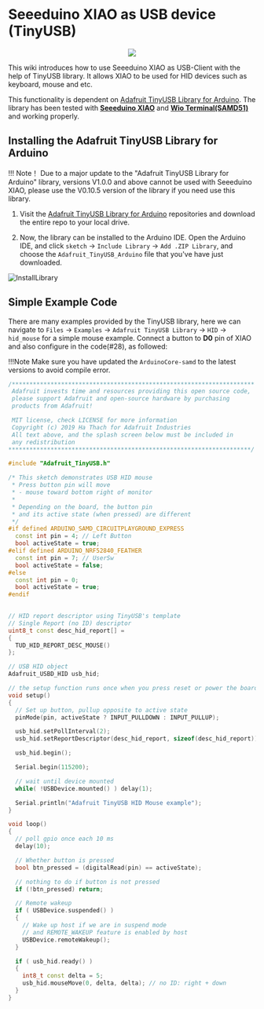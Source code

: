 # Seeeduino XIAO as USB device (TinyUSB)

<div align=center><img src="https://files.seeedstudio.com/wiki/Seeeduino-XIAO-TinyUSB/XIAO-USB.png"/></div>

This wiki introduces how to use Seeeduino XIAO as USB-Client with the help of TinyUSB library. It allows XIAO to be used for HID devices such as keyboard, mouse and etc.

This functionality is dependent on [Adafruit TinyUSB Library for Arduino](https://github.com/adafruit/Adafruit_TinyUSB_Arduino). The library has been tested with [**Seeeduino XIAO**](https://www.seeedstudio.com/Seeeduino-XIAO-Arduino-Microcontroller-SAMD21-Cortex-M0+-p-4426.html) and [**Wio Terminal(SAMD51)**](https://www.seeedstudio.com/Wio-Terminal-p-4509.html) and working properly.

## Installing the Adafruit TinyUSB Library for Arduino

!!! Note！
  Due to a major update to the "Adafruit TinyUSB Library for Arduino" library, versions V1.0.0 and above cannot be used with Seeeduino XIAO, please use the V0.10.5 version of the library if you need use this library.

1. Visit the [Adafruit TinyUSB Library for Arduino](https://github.com/adafruit/Adafruit_TinyUSB_Arduino) repositories and download the entire repo to your local drive.

2. Now, the  library can be installed to the Arduino IDE. Open the Arduino IDE, and click `sketch` -> `Include Library` -> `Add .ZIP Library`, and choose the `Adafruit_TinyUSB_Arduino` file that you've have just downloaded.

![InstallLibrary](https://files.seeedstudio.com/wiki/Wio-Terminal/img/Xnip2019-11-21_15-50-13.jpg)

## Simple Example Code

There are many examples provided by the TinyUSB library, here we can navigate to `Files` -> `Examples` -> `Adafruit TinyUSB Library` -> `HID` -> `hid_mouse` for a simple mouse example. Connect a button to **D0** pin of XIAO and also configure in the code(#28), as followed:

!!!Note
      Make sure you have updated the `ArduinoCore-samd` to the latest versions to avoid compile error.

```cpp
/*********************************************************************
 Adafruit invests time and resources providing this open source code,
 please support Adafruit and open-source hardware by purchasing
 products from Adafruit!

 MIT license, check LICENSE for more information
 Copyright (c) 2019 Ha Thach for Adafruit Industries
 All text above, and the splash screen below must be included in
 any redistribution
*********************************************************************/

#include "Adafruit_TinyUSB.h"

/* This sketch demonstrates USB HID mouse
 * Press button pin will move
 * - mouse toward bottom right of monitor
 * 
 * Depending on the board, the button pin
 * and its active state (when pressed) are different
 */
#if defined ARDUINO_SAMD_CIRCUITPLAYGROUND_EXPRESS
  const int pin = 4; // Left Button
  bool activeState = true;
#elif defined ARDUINO_NRF52840_FEATHER
  const int pin = 7; // UserSw
  bool activeState = false;
#else
  const int pin = 0;
  bool activeState = true;
#endif
  

// HID report descriptor using TinyUSB's template
// Single Report (no ID) descriptor
uint8_t const desc_hid_report[] =
{
  TUD_HID_REPORT_DESC_MOUSE()
};

// USB HID object
Adafruit_USBD_HID usb_hid;

// the setup function runs once when you press reset or power the board
void setup()
{
  // Set up button, pullup opposite to active state
  pinMode(pin, activeState ? INPUT_PULLDOWN : INPUT_PULLUP);

  usb_hid.setPollInterval(2);
  usb_hid.setReportDescriptor(desc_hid_report, sizeof(desc_hid_report));

  usb_hid.begin();

  Serial.begin(115200);

  // wait until device mounted
  while( !USBDevice.mounted() ) delay(1);

  Serial.println("Adafruit TinyUSB HID Mouse example");
}

void loop()
{
  // poll gpio once each 10 ms
  delay(10);

  // Whether button is pressed
  bool btn_pressed = (digitalRead(pin) == activeState);

  // nothing to do if button is not pressed
  if (!btn_pressed) return;

  // Remote wakeup
  if ( USBDevice.suspended() )
  {
    // Wake up host if we are in suspend mode
    // and REMOTE_WAKEUP feature is enabled by host
    USBDevice.remoteWakeup();
  }

  if ( usb_hid.ready() )
  {
    int8_t const delta = 5;
    usb_hid.mouseMove(0, delta, delta); // no ID: right + down
  }
}
```